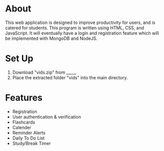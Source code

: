 
About
===
This web application is designed to improve productivity for users, and is catered for students. This program is written using HTML, CSS, and JavaScript. 
It will eventually have a login and registration feature which will be implemented with MongoDB and NodeJS.

Set Up
===
1. Download "vids.zip" from _____
2. Place the extracted folder "vids" into the main directory.

Features
===
- Registration
- User authentication & verification
- Flashcards
- Calender
- Reminder Alerts
- Daily To Do List
- Study/Break Timer

